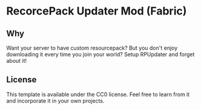 # RecorcePack Updater Mod (Fabric)

## Why

Want your server to have custom resourcepack? But you don't enjoy downloading it every time you join your world? Setup RPUpdater and forget about it!

## License

This template is available under the CC0 license. Feel free to learn from it and incorporate it in your own projects.
